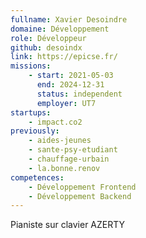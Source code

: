 ```yaml
---
fullname: Xavier Desoindre
domaine: Développement
role: Développeur
github: desoindx
link: https://epicse.fr/
missions:
    - start: 2021-05-03
      end: 2024-12-31
      status: independent
      employer: UT7
startups:
    - impact.co2
previously:
    - aides-jeunes
    - sante-psy-etudiant
    - chauffage-urbain
    - la.bonne.renov
competences:
    - Développement Frontend
    - Développement Backend
---
```


Pianiste sur clavier AZERTY
